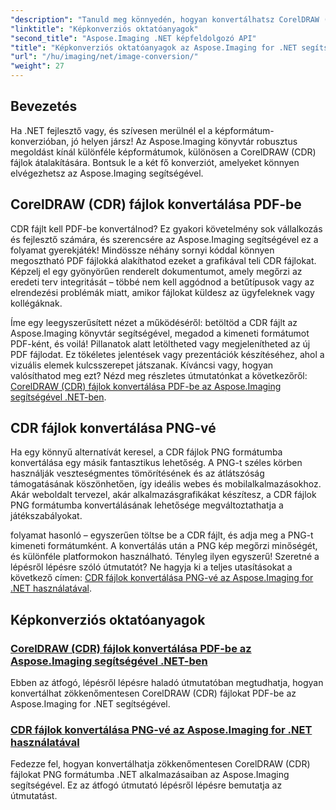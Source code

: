 ```yaml
---
"description": "Tanuld meg könnyedén, hogyan konvertálhatsz CorelDRAW (CDR) fájlokat PDF és PNG formátumba az átfogó Aspose.Imaging oktatóanyagok segítségével, amelyeket .NET fejlesztők számára terveztek."
"linktitle": "Képkonverziós oktatóanyagok"
"second_title": "Aspose.Imaging .NET képfeldolgozó API"
"title": "Képkonverziós oktatóanyagok az Aspose.Imaging for .NET segítségével"
"url": "/hu/imaging/net/image-conversion/"
"weight": 27
---
```


## Bevezetés

Ha .NET fejlesztő vagy, és szívesen merülnél el a képformátum-konverzióban, jó helyen jársz! Az Aspose.Imaging könyvtár robusztus megoldást kínál különféle képformátumok, különösen a CorelDRAW (CDR) fájlok átalakítására. Bontsuk le a két fő konverziót, amelyeket könnyen elvégezhetsz az Aspose.Imaging segítségével.

## CorelDRAW (CDR) fájlok konvertálása PDF-be

CDR fájlt kell PDF-be konvertálnod? Ez gyakori követelmény sok vállalkozás és fejlesztő számára, és szerencsére az Aspose.Imaging segítségével ez a folyamat gyerekjáték! Mindössze néhány sornyi kóddal könnyen megosztható PDF fájlokká alakíthatod ezeket a grafikával teli CDR fájlokat. Képzelj el egy gyönyörűen renderelt dokumentumot, amely megőrzi az eredeti terv integritását – többé nem kell aggódnod a betűtípusok vagy az elrendezési problémák miatt, amikor fájlokat küldesz az ügyfeleknek vagy kollégáknak. 

Íme egy leegyszerűsített nézet a működéséről: betöltöd a CDR fájlt az Aspose.Imaging könyvtár segítségével, megadod a kimeneti formátumot PDF-ként, és voilá! Pillanatok alatt letöltheted vagy megjelenítheted az új PDF fájlodat. Ez tökéletes jelentések vagy prezentációk készítéséhez, ahol a vizuális elemek kulcsszerepet játszanak. Kíváncsi vagy, hogyan valósíthatod meg ezt? Nézd meg részletes útmutatónkat a következőről: [CorelDRAW (CDR) fájlok konvertálása PDF-be az Aspose.Imaging segítségével .NET-ben](./convert-cdr-files-to-pdf/).

## CDR fájlok konvertálása PNG-vé

Ha egy könnyű alternatívát keresel, a CDR fájlok PNG formátumba konvertálása egy másik fantasztikus lehetőség. A PNG-t széles körben használják veszteségmentes tömörítésének és az átlátszóság támogatásának köszönhetően, így ideális webes és mobilalkalmazásokhoz. Akár weboldalt tervezel, akár alkalmazásgrafikákat készítesz, a CDR fájlok PNG formátumba konvertálásának lehetősége megváltoztathatja a játékszabályokat.

folyamat hasonló – egyszerűen töltse be a CDR fájlt, és adja meg a PNG-t kimeneti formátumként. A konvertálás után a PNG kép megőrzi minőségét, és különféle platformokon használható. Tényleg ilyen egyszerű! Szeretné a lépésről lépésre szóló útmutatót? Ne hagyja ki a teljes utasításokat a következő címen: [CDR fájlok konvertálása PNG-vé az Aspose.Imaging for .NET használatával](./convert-cdr-files-to-png/).

## Képkonverziós oktatóanyagok
### [CorelDRAW (CDR) fájlok konvertálása PDF-be az Aspose.Imaging segítségével .NET-ben](./convert-cdr-files-to-pdf/)
Ebben az átfogó, lépésről lépésre haladó útmutatóban megtudhatja, hogyan konvertálhat zökkenőmentesen CorelDRAW (CDR) fájlokat PDF-be az Aspose.Imaging for .NET segítségével.
### [CDR fájlok konvertálása PNG-vé az Aspose.Imaging for .NET használatával](./convert-cdr-files-to-png/)
Fedezze fel, hogyan konvertálhatja zökkenőmentesen CorelDRAW (CDR) fájlokat PNG formátumba .NET alkalmazásaiban az Aspose.Imaging segítségével. Ez az átfogó útmutató lépésről lépésre bemutatja az útmutatást.